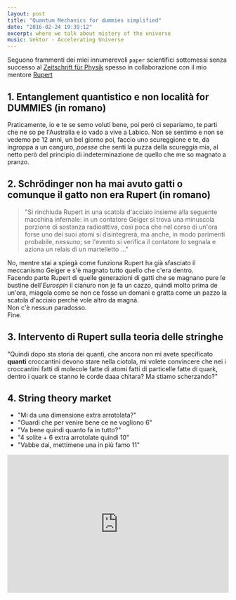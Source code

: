 ```yaml
---
layout: post
title: "Quantum Mechanics for dummies simplified"
date: "2016-02-24 19:39:12"
excerpt: where we talk about mistery of the universe
music: Vektor - Accelerating Universe
---
```

Seguono frammenti dei miei innumerevoli `paper` scientifici sottomessi senza successo al [Zeitschrift für Physik](https://en.wikipedia.org/wiki/Zeitschrift_f%C3%BCr_Physik) spesso in collaborazione con il mio mentore [Rupert](https://scontent-mxp1-1.xx.fbcdn.net/hphotos-xla1/v/t1.0-9/10366070_10203987196751328_5616836594461340296_n.jpg?oh=a329dddbdbfb2f1b38ddaa915b5e3340&oe=576F218B)

## 1. Entanglement quantistico e non località for DUMMIES (in romano)

Praticamente, io e te se semo voluti bene, poi però ci separiamo, te parti che ne so pe l'Australia e io vado a vive a Labico. Non se sentimo e non se vedemo pe 12 anni, un bel giorno poi, faccio uno scureggione e te, da ingroppa a un canguro, *poesse* che senti la puzza della scureggia mia, al netto però del principio di indeterminazione de quello che me so magnato a pranzo.

## 2. Schrödinger non ha mai avuto gatti o comunque il gatto non era Rupert (in romano)

> "Si rinchiuda Rupert in una scatola d'acciaio insieme alla seguente macchina infernale: in un contatore Geiger si trova una minuscola porzione di sostanza radioattiva, così poca che nel corso di un'ora forse uno dei suoi atomi si disintegrerà, ma anche, in modo parimenti probabile, nessuno; se l'evento si verifica il contatore lo segnala e aziona un relais di un martelletto ..."

No, mentre stai a spiegà come funziona Rupert ha già sfasciato il meccanismo Geiger e s'è magnato tutto quello che c'era dentro.    
Facendo parte Rupert di quelle generazioni di gatti che se magnano pure le bustine dell'*Eurospin* il cianuro non je fa un cazzo, quindi molto prima de un'ora, miagola come se non ce fosse un domani e gratta come un pazzo la scatola d'acciaio perchè vole altro da magnà.   
Non c'è nessun paradosso.    
Fine.

## 3. Intervento di Rupert sulla teoria delle stringhe

"Quindi dopo sta storia dei quanti, che ancora non mi avete specificato **quanti** croccantini devono stare nella ciotola, mi volete convincere che nei i croccantini fatti di molecole fatte di atomi fatti di particelle fatte di quark, dentro i quark ce stanno le corde daaa chitara? Ma stiamo scherzando?"


## 4. String theory market

- "Mi da una dimensione extra arrotolata?"
- "Guardi che per venire bene ce ne vogliono 6"
- "Va bene quindi quanto fa in tutto?"
- "4 solite + 6 extra arrotolate quindi 10"
- "Vabbe dai, mettimene una in più famo 11"

<iframe width="100%" height="315" src="https://www.youtube.com/embed/FVFR7uKYA6A?autoplay=1" frameborder="0" allowfullscreen></iframe>
